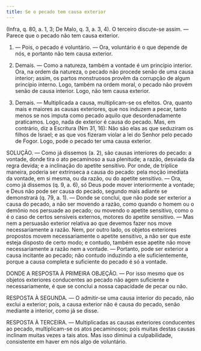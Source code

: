 ```yaml
---
title: Se o pecado tem causa exterior
---
```


(Infra, q. 80, a. 1, 3; De Malo, q. 3, a. 3, 4).
  O terceiro discute-se assim. ― Parece que o pecado não tem causa exterior.  

1. ― Pois, o pecado é voluntário. ― Ora, voluntário é o que depende de nós, e portanto não tem causa exterior.  

2. Demais. ― Como a natureza, também a vontade é um princípio interior. Ora, na ordem da natureza, o pecado não procede senão de uma causa interior; assim, os partos monstruosos provêm da corrupção de algum princípio interno. Logo, também na ordem moral, o pecado não provém senão de causa interior. Logo, não tem causa exterior.  

3. Demais. ― Multiplicada a causa, multiplicam-se os efeitos. Ora, quanto mais e maiores as causas exteriores, que nos induzem a pecar, tanto menos se nos imputa como pecado aquilo que desordenadamente praticamos. Logo, nada de exterior é causa do pecado.  Mas, em contrário, diz a Escritura (Nm 31, 16): Não são elas as que seduziram os filhos de Israel; e as que vos fizeram violar a lei do Senhor pelo pecado de Fogor. Logo, pode o pecado ter uma causa exterior.  

SOLUÇÃO. ― Como já dissemos (a. 2), são causas interiores do pecado: a vontade, donde tira o ato pecaminoso a sua plenitude; a razão, desviada da regra devida; e a inclinação do apetite sensitivo. Por onde, de tríplice maneira, poderia ser extrínseca a causa do pecado: pela moção imediata da vontade, em si mesma, ou da razão, ou do apetite sensitivo. ― Ora, como já dissemos (q. 9, a. 6), só Deus pode mover interiormente a vontade; e Deus não pode ser causa do pecado, segundo mais adiante se demonstrará (q. 79, a. 1). ― Donde se conclui, que não pode ser exterior a causa do pecado, a não ser movendo a razão, como quando o homem ou o demônio nos persuade ao pecado; ou movendo o apetite sensitivo, como o é o caso de certos sensíveis externos, motores do apetite sensitivo. ― Mas nem a persuasão exterior relativa ao que devemos fazer nos move necessariamente a razão. Nem, por outro lado, os objetos exteriores propostos movem necessariamente o apetite sensitivo, a não ser que este esteja disposto de certo modo; e contudo, também esse apetite não move necessariamente a razão nem a vontade. ― Portanto, pode ser exterior a causa incitante ao pecado; não contudo induzindo a ele suficientemente, porque a causa completa e suficiente do pecado é só a vontade. 

DONDE A RESPOSTA À PRIMEIRA OBJEÇÃO. ― Por isso mesmo que os objetos exteriores conducentes ao pecado não agem suficiente e necessariamente, é que se conclui a nossa capacidade de pecar ou não.  

RESPOSTA À SEGUNDA. ― O admitir-se uma causa interior do pecado, não exclui a exterior; pois, a causa exterior não é causa do pecado, senão mediante a interior, como já se disse.  

RESPOSTA À TERCEIRA. ― Multiplicadas as causas exteriores conducentes ao pecado, multiplicam-se os atos pecaminosos; pois muitas destas causas inclinam muitas vezes a tais atos. Mas isso diminui a culpabilidade, consistente em haver em nós algo de voluntário.